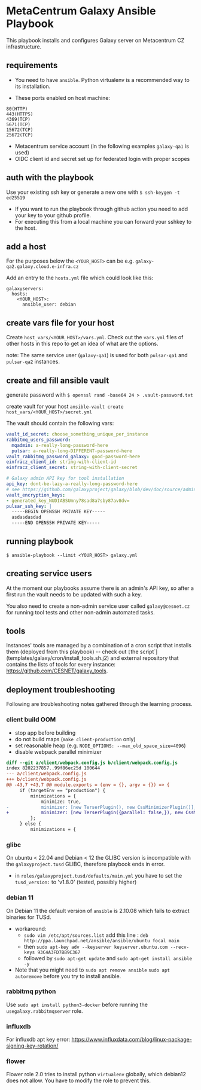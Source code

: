 # MetaCentrum Galaxy Ansible Playbook

This playbook installs and configures Galaxy server on Metacentrum CZ infrastructure.

## requirements

- You need to have `ansible`. Python virtualenv is a recommended way to its installation.

- These ports enabled on host machine:
```
80(HTTP)
443(HTTPS)
4369(TCP)
5671(TCP)
15672(TCP)
25672(TCP)
```

- Metacentrum service account (in the following examples `galaxy-qa1` is used)
- OIDC client id and secret set up for federated login with proper scopes

## auth with the playbook

Use your existing ssh key or generate a new one with `$ ssh-keygen -t ed25519`

- If you want to run the playbook through github action you need to add your key to your github profile.
- For executing this from a local machine you can forward your sshkey to the host.

## add a host

For the purposes below the `<YOUR_HOST>` can be e.g. `galaxy-qa2.galaxy.cloud.e-infra.cz`

Add an entry to the `hosts.yml` file which could look like this:

```
galaxyservers:
  hosts:
    <YOUR_HOST>:
      ansible_user: debian
```

## create vars file for your host

Create `host_vars/<YOUR_HOST>/vars.yml`.
Check out the `vars.yml` files of other hosts in this repo to get an idea of what are the options.

note: The same service user (`galaxy-qa1`) is used for both `pulsar-qa1` and `pulsar-qa2` instances.

## create and fill ansible vault

generate password with `$ openssl rand -base64 24 > .vault-password.txt`

create vault for your host `ansible-vault create host_vars/<YOUR_HOST>/secret.yml`

The vault should contain the following vars:

```yml
vault_id_secret: choose_something_unique_per_instance
rabbitmq_users_password:
  mqadmin: a-really-long-password-here
  pulsar: a-really-long-DIFFERENT-password-here
vault_rabbitmq_password_galaxy: good-password-here
einfracz_client_id: string-with-client-id
einfracz_client_secret: string-with-client-secret

# Galaxy admin API key for tool installation
api_key: dont-be-lazy-a-really-long-password-here
# see https://github.com/galaxyproject/galaxy/blob/dev/doc/source/admin/special_topics/vault.md
vault_encryption_keys:
- generated_key_NUDIABSUmny78sad8a7sby87av8dv=
pulsar_ssh_key: |
  -----BEGIN OPENSSH PRIVATE KEY-----
  asdasdasdad
  -----END OPENSSH PRIVATE KEY-----
```

## running playbook
`$ ansible-playbook --limit <YOUR_HOST> galaxy.yml`

## creating service users

At the moment our playbooks assume there is an admin's API key, so after a first run the vault needs to be updated with such a key.

You also need to create a non-admin service user called `galaxy@cesnet.cz` for running tool tests and other non-admin automated tasks.

## tools

Instances' tools are managed by a combination of a cron script that installs them (deployed from this playbook) -- check out `[`the script`](templates/galaxy/cron/install_tools.sh.j2)
and external repository that contains the lists of tools for every instance: https://github.com/CESNET/galaxy_tools.

## deployment troubleshooting

Following are troubleshooting notes gathered through the learning process.


### client build OOM

- stop app before building
- do not build maps (`make client-production` only)
- set reasonable heap (e.g. `NODE_OPTIONS: --max_old_space_size=4096`)
- disable webpack parallel minimizer

```diff
diff --git a/client/webpack.config.js b/client/webpack.config.js
index 8202237857..99f86ec25d 100644
--- a/client/webpack.config.js
+++ b/client/webpack.config.js
@@ -43,7 +43,7 @@ module.exports = (env = {}, argv = {}) => {
     if (targetEnv == "production") {
         minimizations = {
             minimize: true,
-            minimizer: [new TerserPlugin(), new CssMinimizerPlugin()],
+            minimizer: [new TerserPlugin({parallel: false,}), new CssMinimizerPlugin()],
         };
     } else {
         minimizations = {
```


### glibc

On ubuntu < 22.04 and Debian < 12 the GLIBC version is incompatible with the ```galaxyproject.tusd``` GLIBC, therefore playbook ends in error.
- in `roles/galaxyproject.tusd/defaults/main.yml` you have to set the `tusd_version:` to 'v1.8.0' (tested, possibly higher)

### debian 11

On Debian 11 the default version of `ansible` is 2.10.08 which fails to extract binaries for TUSd.
- workaround:
  - `sudo vim /etc/apt/sources.list` add this line : `deb http://ppa.launchpad.net/ansible/ansible/ubuntu focal main`
  - then `sudo apt-key adv --keyserver keyserver.ubuntu.com --recv-keys 93C4A3FD7BB9C367`
  - followed by `sudo apt-get update` and `sudo apt-get install ansible -y`
- Note that you might need to `sudo apt remove ansible` `sudo apt autoremove` before you try to install ansible.

### rabbitmq python

Use `sudo apt install python3-docker` before running the `usegalaxy.rabbitmqserver` role.

### influxdb

For influxdb apt key error: https://www.influxdata.com/blog/linux-package-signing-key-rotation/

### flower

Flower role 2.0 tries to install python `virtualenv` globally, which debian12 does not allow. You have to modify the role to prevent this.
